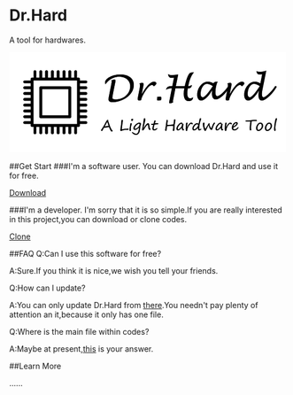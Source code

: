 # Dr.Hard
A tool for hardwares.

![LOGO](https://github.com/Z-Bokle/Dr.Hard/blob/master/Dr.Hard.png)

##Get Start
###I'm a software user. 
You can download Dr.Hard and use it for free.

[Download](https://github.com/Z-Bokle/Dr.Hard/releases)

###I'm a developer.
I'm sorry that it is so simple.If you are really interested in this project,you can download or clone codes.

[Clone](https://github.com/Z-Bokle/Dr.Hard.git)

##FAQ
Q:Can I use this software for free?

A:Sure.If you think it is nice,we wish you tell your friends.



Q:How can I update?

A:You can only update Dr.Hard from [there](https://github.com/Z-Bokle/Dr.Hard/releases).You needn't pay plenty of attention an it,because it only has one file.



Q:Where is the main file within codes?

A:Maybe at present,[this](https://github.com/Z-Bokle/Dr.Hard/blob/master/Form1.vb) is your answer.

##Learn More

......